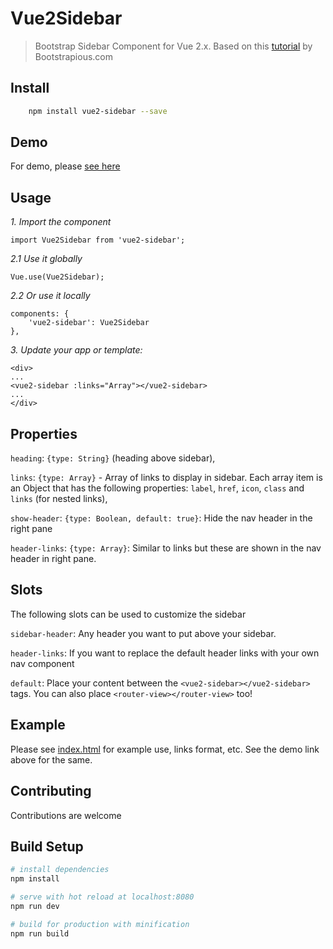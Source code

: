 # Vue2Sidebar
> Bootstrap Sidebar Component for Vue 2.x. Based on this [tutorial](https://bootstrapious.com/p/bootstrap-sidebar) by Bootstrapious.com

## Install

``` bash
    npm install vue2-sidebar --save
```

## Demo

For demo, please [see here](https://jsfiddle.net/superasn/mn8g1eud/) 

## Usage

*1\. Import the component*

```
import Vue2Sidebar from 'vue2-sidebar';
```

*2\.1 Use it globally*

```
Vue.use(Vue2Sidebar);
```

*2\.2 Or use it locally*

```
components: {
    'vue2-sidebar': Vue2Sidebar
},
```

*3\. Update your app or template:*
```
<div>
...
<vue2-sidebar :links="Array"></vue2-sidebar>
...
</div>
```

## Properties

 `heading`: `{type: String}` (heading above sidebar),
            
`links`: `{type: Array}` - Array of links to display in sidebar. Each array item is an Object that has the following properties: `label`, `href`, `icon`, `class` and `links` (for nested links),
            
`show-header`: `{type: Boolean, default: true}`: Hide the nav header in the right pane

`header-links`: `{type: Array}`: Similar to links but these are shown in the nav header in right pane.

## Slots

The following slots can be used to customize the sidebar

`sidebar-header`: Any header you want to put above your sidebar.

`header-links`: If you want to replace the default header links with your own nav component

`default`: Place your content between the `<vue2-sidebar></vue2-sidebar>` tags. You can also place `<router-view></router-view>` too!

## Example

Please see [index.html](examples/index.html) for example use, links format, etc. See the demo link above for the same.

## Contributing
Contributions are welcome

## Build Setup

``` bash
# install dependencies
npm install

# serve with hot reload at localhost:8080
npm run dev

# build for production with minification
npm run build
```
